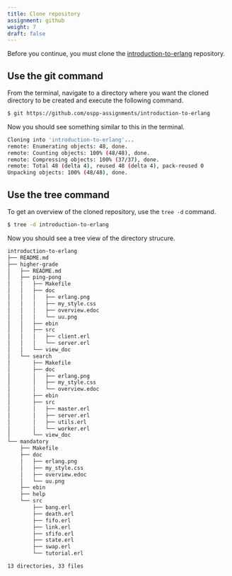 ```yaml
---
title: Clone repository
assignment: github
weight: 7
draft: false
---
```


Before you continue, you must clone the [introduction-to-erlang][repo]
repository.

[repo]: https://github.com/ospp-assignments/introduction-to-erlang

## Use the git command

From the terminal, navigate to a directory where you want the cloned directory
to be created and execute the following command.

``` bash session 
$ git https://github.com/ospp-assignments/introduction-to-erlang
```

Now you should see something similar to this in the terminal.

``` bash session
Cloning into 'introduction-to-erlang'...
remote: Enumerating objects: 48, done.
remote: Counting objects: 100% (48/48), done.
remote: Compressing objects: 100% (37/37), done.
remote: Total 48 (delta 4), reused 48 (delta 4), pack-reused 0
Unpacking objects: 100% (48/48), done.
```

## Use the tree command

To get an overview of the cloned repository, use the `tree -d` command.

``` bash session
$ tree -d introduction-to-erlang
```

Now you should see a tree view of the directory strucure.

``` bash session
introduction-to-erlang
├── README.md
├── higher-grade
│   ├── README.md
│   ├── ping-pong
│   │   ├── Makefile
│   │   ├── doc
│   │   │   ├── erlang.png
│   │   │   ├── my_style.css
│   │   │   ├── overview.edoc
│   │   │   └── uu.png
│   │   ├── ebin
│   │   ├── src
│   │   │   ├── client.erl
│   │   │   └── server.erl
│   │   └── view_doc
│   └── search
│       ├── Makefile
│       ├── doc
│       │   ├── erlang.png
│       │   ├── my_style.css
│       │   └── overview.edoc
│       ├── ebin
│       ├── src
│       │   ├── master.erl
│       │   ├── server.erl
│       │   ├── utils.erl
│       │   └── worker.erl
│       └── view_doc
└── mandatory
    ├── Makefile
    ├── doc
    │   ├── erlang.png
    │   ├── my_style.css
    │   ├── overview.edoc
    │   └── uu.png
    ├── ebin
    ├── help
    └── src
        ├── bang.erl
        ├── death.erl
        ├── fifo.erl
        ├── link.erl
        ├── sfifo.erl
        ├── state.erl
        ├── swap.erl
        └── tutorial.erl

13 directories, 33 files
```
